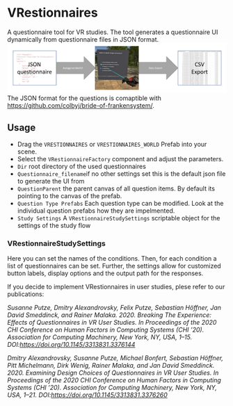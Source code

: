 # VRestionnaires
A questionnaire tool for VR studies.
The tool generates a questionnaire UI dynamically from questionnaire files in JSON format.
![VRestionnairesTool](pics/VRestionnairesTool.jpg)
The JSON format for the questions is comaptible with https://github.com/colbyj/bride-of-frankensystem/.


## Usage
 - Drag the `VRESTIONNAIRES` or `VRESTIONNAIRES_WORLD` Prefab into your scene.
 - Select the `VRestionnaireFactory` component and adjust the parameters.
  - `Dir` root directory of the used questionnaires
  - `Questionnaire_filename`if no other settings set this is the default json file to generate the UI from
  - `QuestionParent` the parent canvas of all question items. By default its pointing to the canvas of the prefab.
  - `Question Type Prefabs` Each question type can be modified. Look at the individual question prefabs how they are impelmented.
 - `Study Settings` A `VRestionnaireStudySettings` scriptable object for the settings of the study flow
 
 ### VRestionnaireStudySettings
 Here you can set the names of the conditions. Then, for each condition a list of questionnaires can be set.
 Further, the settings allow for customized button labels, display options and the output path for the responses.





If you decide to implement VRestionnaires in user studies, plese refer to our publications:


*Susanne Putze, Dmitry Alexandrovsky, Felix Putze, Sebastian Höffner, Jan David Smeddinck, and Rainer Malaka. 2020. Breaking The Experience: Effects of Questionnaires in VR User Studies. In Proceedings of the 2020 CHI Conference on Human Factors in Computing Systems (CHI ’20). Association for Computing Machinery, New York, NY, USA, 1–15. DOI:https://doi.org/10.1145/3313831.3376144*

*Dmitry Alexandrovsky, Susanne Putze, Michael Bonfert, Sebastian Höffner, Pitt Michelmann, Dirk Wenig, Rainer Malaka, and Jan David Smeddinck. 2020. Examining Design Choices of Questionnaires in VR User Studies. In Proceedings of the 2020 CHI Conference on Human Factors in Computing Systems (CHI ’20). Association for Computing Machinery, New York, NY, USA, 1–21. DOI:https://doi.org/10.1145/3313831.3376260*
